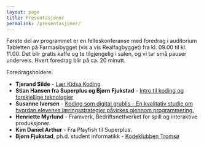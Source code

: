 ```yaml
---
layout: page
title: Presentasjoner 
permalink: /presentasjoner/
---
```


Første del av programmet er en felleskonferanse med foredrag i auditorium
Tabletten på Farmasibygget (vis a vis Realfagbygget) fra kl. 09.00 til kl.
11.00. Det blir gratis kaffe og te tilgjengelig i salen, og vi tar små pauser
underveis. Hvert foredrag blir på ca. 20 minutt. 

Foredragsholdere: 

- **Tjerand Silde** - [Lær Kidsa Koding](https://github.com/kodeklubben-tromso/laererkonferanse/raw/master/presentasjoner/LKK.pdf)
- **Stian Hansen fra Superplus og Bjørn Fjukstad** - [Intro til koding og forskjellige teknologier](https://github.com/kodeklubben-tromso/laererkonferanse/raw/master/presentasjoner/teknologier.pdf)
- **Susanne Iversen** - [Koding som digital grublis - En kvalitativ studie om hvordan elevenes læringsstrategier påvirkes gjennom programmering.](https://github.com/kodeklubben-tromso/laererkonferanse/raw/master/presentasjoner/digital-grublis.pdf)
- **Henriette Myrlund** - Framverk, Bedriftsnettverket for spill og interaktive produksjoner.
- **Kim Daniel Arthur** - Fra Playfish til Superplus.
- **Bjørn Fjukstad**, ph.d. student informatikk - [Kodeklubben
  Tromsø](https://github.com/kodeklubben-tromso/laererkonferanse/raw/master/presentasjoner/kodeklubben-troms%C3%B8.pdf)

